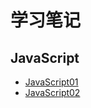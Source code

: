 # 学习笔记
## JavaScript
* [JavaScript01](http://jekyll.bootcss.com/)
* [JavaScript02](http://jekyll.bootcss.com/)


